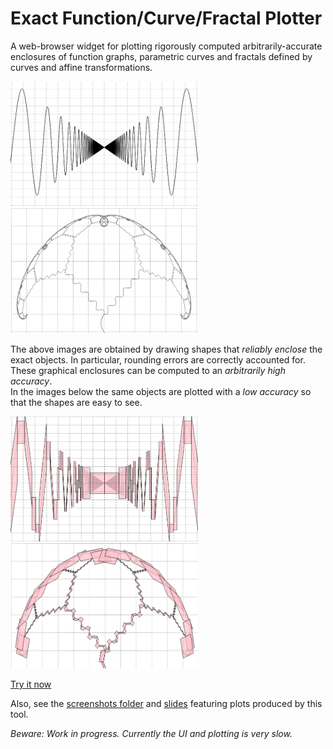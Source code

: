 # Exact Function/Curve/Fractal Plotter

A web-browser widget for plotting rigorously computed arbitrarily-accurate enclosures of function graphs, parametric curves and fractals defined by curves and affine transformations.

<div>
<img src="README-images/xsinrecipx-accurate.png" alt="infinitely many waves" height="200" width="300">
<img src="README-images/umbrella-accurate.png" alt="umbrella-like fractal" height="200" width="300">
</div>

The above images are obtained by drawing shapes that *reliably enclose* the exact objects.
In particular, rounding errors are correctly accounted for.
These graphical enclosures can be computed to an *arbitrarily high accuracy*.  
In the images below the same objects are plotted with a *low accuracy* so that the shapes are easy to see.

<div>
<img src="README-images/xsinrecipx-inaccurate-above-accurate.png" alt="infinitely many waves" height="200" width="300">
<img src="README-images/umbrella-inaccurate-above-accurate.png" alt="umbrella-like fractal" height="200" width="300">
</div>

[Try it now](http://duck.aston.ac.uk/konecnym/plotter/)

Also, see the [screenshots folder](screenshots) and [slides](regional-cstaster-MK-cid-slides.pdf) featuring plots produced by this tool.

_Beware: Work in progress. Currently the UI and plotting is very slow._

<!-- Screenshots: -->

